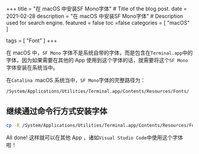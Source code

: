 +++
title = "在 macOS 中安装SF Mono字体" # Title of the blog post.
date = 2021-02-28
description = "在 macOS 中安装SF Mono字体" # Description used for search engine.
featured = false 
toc =false
categories = [
  "macOS"
]

tags = [
  "Font"
]
+++

在 macOS 中，`SF Mono` 字体不是系统自带的字体，而是包含在`Terminal.app`中的字体，因为如果需要在其他的 App 使用到这个字体的话，就需要将这个`SF Mono`字体安装在系统当中。
<!--more-->

在`Catalina `macOS 系统当中，`SF Mono`字体的完整路径为：
```bash
/System/Applications/Utilities/Terminal.app/Contents/Resources/Fonts/
```
## 继续通过命令行方式安装字体
```bash
cp -R /System/Applications/Utilities/Terminal.app/Contents/Resources/Fonts/*.otf ~/Library/Fonts/
```
All done! 这样就可以在其他 App ，诸如`Visual Studio Code`中使用这个字体啦！